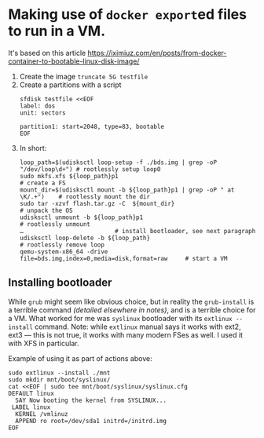 # Making use of `docker export`ed files to run in a VM.

It's based on this article https://iximiuz.com/en/posts/from-docker-container-to-bootable-linux-disk-image/

1. Create the image `truncate 5G testfile`
2. Create a partitions with a script
    ```
    sfdisk testfile <<EOF
    label: dos
    unit: sectors

    partition1: start=2048, type=83, bootable
    EOF
    ```
3. In short:
    ```
    loop_path=$(udisksctl loop-setup -f ./bds.img | grep -oP "/dev/loop\d+") # rootlessly setup loop0
    sudo mkfs.xfs ${loop_path}p1                                             # create a FS
    mount_dir=$(udisksctl mount -b ${loop_path}p1 | grep -oP " at \K/.+")    # rootlessly mount the dir
    sudo tar -xzvf flash.tar.gz -C  ${mount_dir}                             # unpack the OS
    udisksctl unmount -b ${loop_path}p1                                      # rootlessly unmount
    …                          # install bootloader, see next paragraph
    udisksctl loop-delete -b ${loop_path}                                    # rootlessly remove loop
    qemu-system-x86_64 -drive file=bds.img,index=0,media=disk,format=raw     # start a VM
    ```

## Installing bootloader

While `grub` might seem like obvious choice, but in reality the `grub-install` is a terrible command *(detailed elsewhere in notes)*, and is a terrible choice for a VM. What worked for me was `syslinux` bootloader with its `extlinux --install` command. Note: while `extlinux` manual says it works with ext2, ext3 — this is not true, it works with many modern FSes as well. I used it with XFS in particular.

Example of using it as part of actions above:

```
sudo extlinux --install ./mnt
sudo mkdir mnt/boot/syslinux/
cat <<EOF | sudo tee mnt/boot/syslinux/syslinux.cfg
DEFAULT linux
  SAY Now booting the kernel from SYSLINUX...
 LABEL linux
  KERNEL /vmlinuz
  APPEND ro root=/dev/sda1 initrd=/initrd.img
EOF
```
